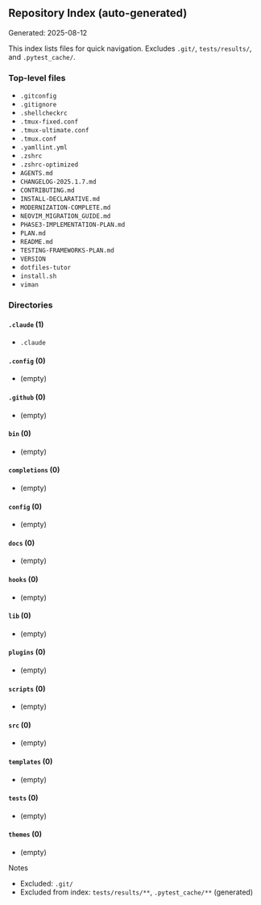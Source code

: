 ## Repository Index (auto-generated)

Generated: 2025-08-12

This index lists files for quick navigation. Excludes `.git/`, `tests/results/`, and `.pytest_cache/`.

### Top-level files
- `.gitconfig`
- `.gitignore`
- `.shellcheckrc`
- `.tmux-fixed.conf`
- `.tmux-ultimate.conf`
- `.tmux.conf`
- `.yamllint.yml`
- `.zshrc`
- `.zshrc-optimized`
- `AGENTS.md`
- `CHANGELOG-2025.1.7.md`
- `CONTRIBUTING.md`
- `INSTALL-DECLARATIVE.md`
- `MODERNIZATION-COMPLETE.md`
- `NEOVIM_MIGRATION_GUIDE.md`
- `PHASE3-IMPLEMENTATION-PLAN.md`
- `PLAN.md`
- `README.md`
- `TESTING-FRAMEWORKS-PLAN.md`
- `VERSION`
- `dotfiles-tutor`
- `install.sh`
- `viman`

### Directories

#### `.claude` (1)
- `.claude`

#### `.config` (0)
- (empty)

#### `.github` (0)
- (empty)

#### `bin` (0)
- (empty)

#### `completions` (0)
- (empty)

#### `config` (0)
- (empty)

#### `docs` (0)
- (empty)

#### `hooks` (0)
- (empty)

#### `lib` (0)
- (empty)

#### `plugins` (0)
- (empty)

#### `scripts` (0)
- (empty)

#### `src` (0)
- (empty)

#### `templates` (0)
- (empty)

#### `tests` (0)
- (empty)

#### `themes` (0)
- (empty)


Notes
- Excluded: `.git/`
- Excluded from index: `tests/results/**`, `.pytest_cache/**` (generated)
